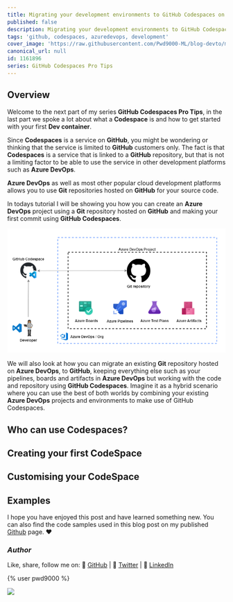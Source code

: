 ```yaml
---
title: Migrating your development environments to GitHub Codespaces on Azure DevOps
published: false
description: Migrating your development environments to GitHub Codespaces in Azure DevOps
tags: 'github, codespaces, azuredevops, development'
cover_image: 'https://raw.githubusercontent.com/Pwd9000-ML/blog-devto/main/posts/2022-GitHub-Codespaces-ado/assets/main01.png'
canonical_url: null
id: 1161896
series: GitHub Codespaces Pro Tips
---
```


## Overview

Welcome to the next part of my series **GitHub Codespaces Pro Tips**, in the last part we spoke a lot about what a **Codespace** is and how to get started with your first **Dev container**.

Since **Codespaces** is a service on **GitHub**, you might be wondering or thinking that the service is limited to **GitHub** customers only. The fact is that **Codespaces** is a service that is linked to a **GitHub** repository, but that is not a limiting factor to be able to use the service in other development platforms such as **Azure DevOps**.

**Azure DevOps** as well as most other popular cloud development platforms allows you to use **Git** repositories hosted on **GitHub** for your source code.

In todays tutorial I will be showing you how you can create an **Azure DevOps** project using a **Git** repository hosted on **GitHub** and making your first commit using **GitHub Codespaces**.

![image.png](https://raw.githubusercontent.com/Pwd9000-ML/blog-devto/main/posts/2022-GitHub-Codespaces-ado/assets/diag.png)

We will also look at how you can migrate an existing **Git** repository hosted on **Azure DevOps**, to **GitHub**, keeping everything else such as your pipelines, boards and artifacts in **Azure DevOps** but working with the code and repository using **GitHub Codespaces**. Imagine it as a hybrid scenario where you can use the best of both worlds by combining your existing **Azure DevOps** projects and environments to make use of GitHub Codespaces.

## Who can use Codespaces?

## Creating your first CodeSpace

## Customising your CodeSpace

## Examples

I hope you have enjoyed this post and have learned something new. You can also find the code samples used in this blog post on my published [Github](https://github.com/Pwd9000-ML/GitHub-Codespaces-Lab) page. :heart:

### _Author_

Like, share, follow me on: :octopus: [GitHub](https://github.com/Pwd9000-ML) | :penguin: [Twitter](https://twitter.com/pwd9000) | :space_invader: [LinkedIn](https://www.linkedin.com/in/marcel-l-61b0a96b/)

{% user pwd9000 %}

<a href="https://www.buymeacoffee.com/pwd9000"><img src="https://img.buymeacoffee.com/button-api/?text=Buy me a coffee&emoji=&slug=pwd9000&button_colour=FFDD00&font_colour=000000&font_family=Cookie&outline_colour=000000&coffee_colour=ffffff"></a>

